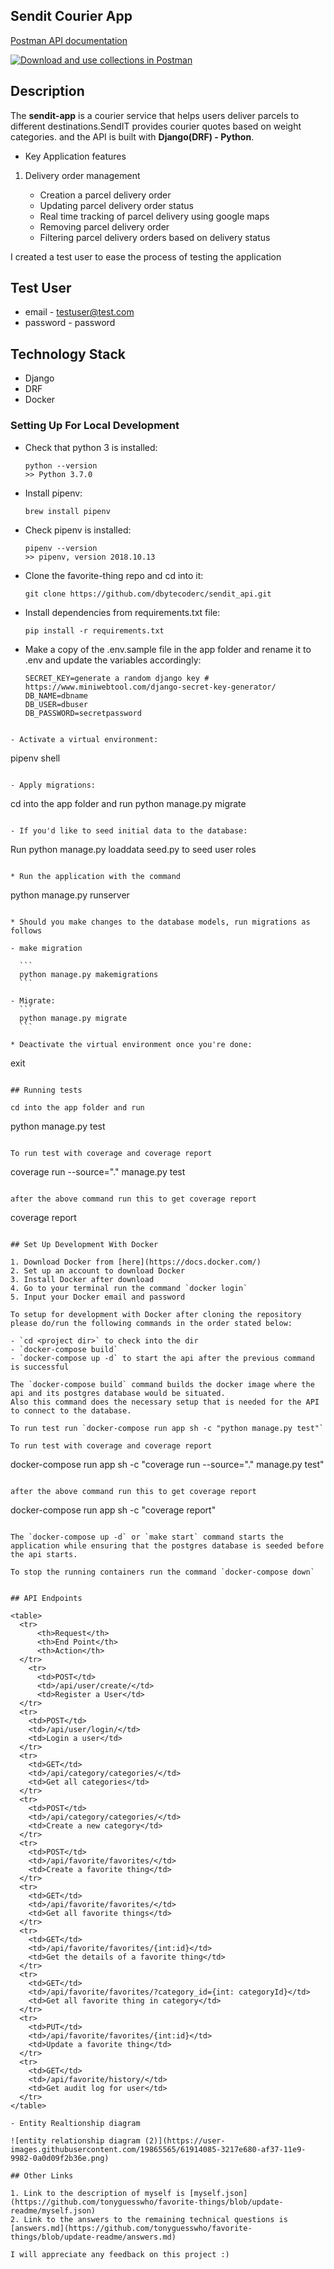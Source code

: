 ## Sendit Courier App

<!-- [![Codacy Badge](https://api.codacy.com/project/badge/Grade/f19588cd49244775994cdca6a5b28434)](https://www.codacy.com/manual/dbytecoderc/sendit_api?utm_source=github.com&utm_medium=referral&utm_content=dbytecoderc/sendit_api&utm_campaign=Badge_Grade) [![License: MIT](https://img.shields.io/badge/License-MIT-yellow.svg)](https://opensource.org/licenses/MIT) [![Build Status](https://travis-ci.org/dbytecoderc/sendit_api.svg?branch=develop)](https://travis-ci.org/dbytecoderc/sendit_api) [![Coverage Status](https://coveralls.io/repos/github/dbytecoderc/sendit_api/badge.svg?branch=develop)](https://coveralls.io/github/dbytecoderc/sendit_api?branch=develop) [![Maintainability](https://api.codeclimate.com/v1/badges/a959c189a724330370e5/maintainability)](https://codeclimate.com/github/dbytecoderc/sendit_api/maintainability) -->

[Postman API documentation](https://documenter.getpostman.com/view/6057580/SWE6bJZD)

[![Download and use collections in Postman](https://run.pstmn.io/button.svg)](https://app.getpostman.com/run-collection/505dc360f139e2bbc52b)

## Description

The **sendit-app** is a courier service that helps users deliver parcels to different destinations.SendIT provides courier quotes based on weight categories. and the API is built with **Django(DRF) - Python**.

- Key Application features

1. Delivery order management

   - Creation a parcel delivery order
   - Updating parcel delivery order status
   - Real time tracking of parcel delivery using google maps
   - Removing parcel delivery order
   - Filtering parcel delivery orders based on delivery status

I created a test user to ease the process of testing the application

## Test User

- email - testuser@test.com
- password - password

## Technology Stack

- Django
- DRF
- Docker

### Setting Up For Local Development

- Check that python 3 is installed:

  ```
  python --version
  >> Python 3.7.0
  ```

- Install pipenv:

  ```
  brew install pipenv
  ```

- Check pipenv is installed:

  ```
  pipenv --version
  >> pipenv, version 2018.10.13
  ```

- Clone the favorite-thing repo and cd into it:

  ```
  git clone https://github.com/dbytecoderc/sendit_api.git
  ```

- Install dependencies from requirements.txt file:

  ```
  pip install -r requirements.txt
  ```

- Make a copy of the .env.sample file in the app folder and rename it to .env and update the variables accordingly:

  ```
  SECRET_KEY=generate a random django key # https://www.miniwebtool.com/django-secret-key-generator/
  DB_NAME=dbname
  DB_USER=dbuser
  DB_PASSWORD=secretpassword
  ```

```

- Activate a virtual environment:

```

pipenv shell

```

- Apply migrations:

```

cd into the app folder and run python manage.py migrate

```

- If you'd like to seed initial data to the database:

```

Run python manage.py loaddata seed.py to seed user roles

```

* Run the application with the command

```

python manage.py runserver

````

* Should you make changes to the database models, run migrations as follows

- make migration

  ```
  python manage.py makemigrations
  ```

- Migrate:
  ```
  python manage.py migrate
  ```

* Deactivate the virtual environment once you're done:
````

exit

```

## Running tests

cd into the app folder and run

```

python manage.py test

```

To run test with coverage and coverage report

```

coverage run --source="." manage.py test

```

after the above command run this to get coverage report

```

coverage report

```

## Set Up Development With Docker

1. Download Docker from [here](https://docs.docker.com/)
2. Set up an account to download Docker
3. Install Docker after download
4. Go to your terminal run the command `docker login`
5. Input your Docker email and password

To setup for development with Docker after cloning the repository please do/run the following commands in the order stated below:

- `cd <project dir>` to check into the dir
- `docker-compose build`
- `docker-compose up -d` to start the api after the previous command is successful

The `docker-compose build` command builds the docker image where the api and its postgres database would be situated.
Also this command does the necessary setup that is needed for the API to connect to the database.

To run test run `docker-compose run app sh -c "python manage.py test"`

To run test with coverage and coverage report

```

docker-compose run app sh -c "coverage run --source="." manage.py test"

```

after the above command run this to get coverage report

```

docker-compose run app sh -c "coverage report"

```

The `docker-compose up -d` or `make start` command starts the application while ensuring that the postgres database is seeded before the api starts.

To stop the running containers run the command `docker-compose down`


## API Endpoints

<table>
  <tr>
      <th>Request</th>
      <th>End Point</th>
      <th>Action</th>
  </tr>
    <tr>
      <td>POST</td>
      <td>/api/user/create/</td>
      <td>Register a User</td>
  </tr>
  <tr>
    <td>POST</td>
    <td>/api/user/login/</td>
    <td>Login a user</td>
  </tr>
  <tr>
    <td>GET</td>
    <td>/api/category/categories/</td>
    <td>Get all categories</td>
  </tr>
  <tr>
    <td>POST</td>
    <td>/api/category/categories/</td>
    <td>Create a new category</td>
  </tr>
  <tr>
    <td>POST</td>
    <td>/api/favorite/favorites/</td>
    <td>Create a favorite thing</td>
  </tr>
  <tr>
    <td>GET</td>
    <td>/api/favorite/favorites/</td>
    <td>Get all favorite things</td>
  </tr>
  <tr>
    <td>GET</td>
    <td>/api/favorite/favorites/{int:id}</td>
    <td>Get the details of a favorite thing</td>
  </tr>
  <tr>
    <td>GET</td>
    <td>/api/favorite/favorites/?category_id={int: categoryId}</td>
    <td>Get all favorite thing in category</td>
  </tr>
  <tr>
    <td>PUT</td>
    <td>/api/favorite/favorites/{int:id}</td>
    <td>Update a favorite thing</td>
  </tr>
  <tr>
    <td>GET</td>
    <td>/api/favorite/history/</td>
    <td>Get audit log for user</td>
  </tr>
</table>

- Entity Realtionship diagram

![entity relationship diagram (2)](https://user-images.githubusercontent.com/19865565/61914085-3217e680-af37-11e9-9982-0a0d09f2b36e.png)

## Other Links

1. Link to the description of myself is [myself.json](https://github.com/tonyguesswho/favorite-things/blob/update-readme/myself.json)
2. Link to the answers to the remaining technical questions is [answers.md](https://github.com/tonyguesswho/favorite-things/blob/update-readme/answers.md)

I will appreciate any feedback on this project :)
```
